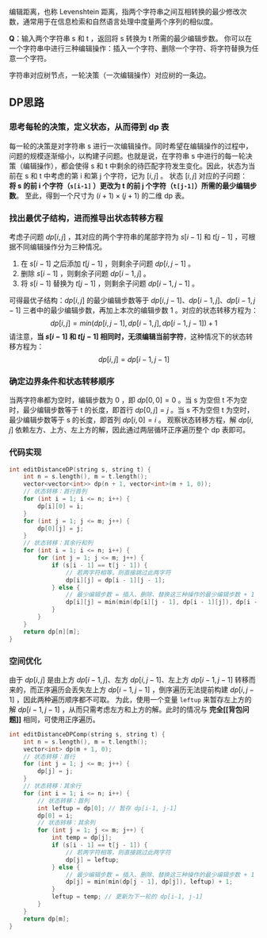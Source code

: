 编辑距离，也称 Levenshtein 距离，指两个字符串之间互相转换的最少修改次数，通常用于在信息检索和自然语言处理中度量两个序列的相似度。

**Q**：输入两个字符串 s 和 t ，返回将 s 转换为 t 所需的最少编辑步数。
你可以在一个字符串中进行三种编辑操作：插入一个字符、删除一个字符、将字符替换为任意一个字符。

字符串对应树节点，一轮决策（一次编辑操作）对应树的一条边。

## DP思路
### 思考每轮的决策，定义状态，从而得到 dp 表
每一轮的决策是对字符串 s 进行一次编辑操作。同时希望在编辑操作的过程中，问题的规模逐渐缩小，以构建子问题。也就是说，在字符串 s 中进行的每一轮决策（编辑操作），都会使得 s 和 t 中剩余的待匹配字符发生变化。因此，状态为当前在 s 和 t 中考虑的第 i 和第 j 个字符，记为 $[i,j]$ 。
状态 $[i,j]$ 对应的子问题：**将 s 的前 i 个字符（`s[i-1]` ）更改为 t 的前 j 个字符（`t[j-1]`）所需的最少编辑步数**。
至此，得到一个尺寸为 $(i+1)×(j+1)$ 的二维 dp 表。

### 找出最优子结构，进而推导出状态转移方程
考虑子问题 $dp[i,j]$ ，其对应的两个字符串的尾部字符为 $s[i−1]$ 和 $t[j−1]$ ，可根据不同编辑操作分为三种情况。
1. 在 $s[i−1]$ 之后添加 $t[j−1]$ ，则剩余子问题 $dp[i,j−1]$ 。
2. 删除 $s[i−1]$ ，则剩余子问题 $dp[i−1,j]$ 。
3. 将 $s[i−1]$ 替换为 $t[j−1]$ ，则剩余子问题 $dp[i−1,j−1]$ 。

可得最优子结构：$dp[i,j]$ 的最少编辑步数等于 $dp[i,j−1]$、$dp[i−1,j]$、$dp[i−1,j−1]$ 三者中的最少编辑步数，再加上本次的编辑步数 1 。对应的状态转移方程为：$$dp[i,j]=min(dp[i,j−1],dp[i−1,j],dp[i−1,j−1])+1$$
请注意，**当 $s[i−1]$ 和 $t[j−1]$ 相同时，无须编辑当前字符**，这种情况下的状态转移方程为：$$dp[i,j]=dp[i−1,j−1]$$

### 确定边界条件和状态转移顺序
当两字符串都为空时，编辑步数为 0 ，即 $dp[0,0]=0$ 。当 s 为空但 t 不为空时，最少编辑步数等于 t 的长度，即首行 $dp[0,j]=j$ 。当 s 不为空但 t 为空时，最少编辑步数等于 s 的长度，即首列 $dp[i,0]=i$ 。
观察状态转移方程，解 $dp[i,j]$ 依赖左方、上方、左上方的解，因此通过两层循环正序遍历整个 dp 表即可。

### 代码实现
```cpp
int editDistanceDP(string s, string t) {
    int n = s.length(), m = t.length();
    vector<vector<int>> dp(n + 1, vector<int>(m + 1, 0));
    // 状态转移：首行首列
    for (int i = 1; i <= n; i++) {
        dp[i][0] = i;
    }
    for (int j = 1; j <= m; j++) {
        dp[0][j] = j;
    }
    // 状态转移：其余行和列
    for (int i = 1; i <= n; i++) {
        for (int j = 1; j <= m; j++) {
            if (s[i - 1] == t[j - 1]) {
                // 若两字符相等，则直接跳过此两字符
                dp[i][j] = dp[i - 1][j - 1];
            } else {
                // 最少编辑步数 = 插入、删除、替换这三种操作的最少编辑步数 + 1
                dp[i][j] = min(min(dp[i][j - 1], dp[i - 1][j]), dp[i - 1][j - 1]) + 1;
            }
        }
    }
    return dp[n][m];
}
```

### 空间优化
由于 $dp[i,j]$ 是由上方 $dp[i−1,j]$、左方 $dp[i,j−1]$、左上方 $dp[i−1,j−1]$ 转移而来的，而正序遍历会丢失左上方 $dp[i−1,j−1]$ ，倒序遍历无法提前构建 $dp[i,j−1]$ ，因此两种遍历顺序都不可取。
为此，使用一个变量 `leftup` 来暂存左上方的解 $dp[i−1,j−1]$ ，从而只需考虑左方和上方的解。此时的情况与 **完全[[背包问题]]** 相同，可使用正序遍历。
```cpp
int editDistanceDPComp(string s, string t) {
    int n = s.length(), m = t.length();
    vector<int> dp(m + 1, 0);
    // 状态转移：首行
    for (int j = 1; j <= m; j++) {
        dp[j] = j;
    }
    // 状态转移：其余行
    for (int i = 1; i <= n; i++) {
        // 状态转移：首列
        int leftup = dp[0]; // 暂存 dp[i-1, j-1]
        dp[0] = i;
        // 状态转移：其余列
        for (int j = 1; j <= m; j++) {
            int temp = dp[j];
            if (s[i - 1] == t[j - 1]) {
                // 若两字符相等，则直接跳过此两字符
                dp[j] = leftup;
            } else {
                // 最少编辑步数 = 插入、删除、替换这三种操作的最少编辑步数 + 1
                dp[j] = min(min(dp[j - 1], dp[j]), leftup) + 1;
            }
            leftup = temp; // 更新为下一轮的 dp[i-1, j-1]
        }
    }
    return dp[m];
}
```